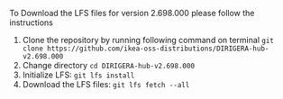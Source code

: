 To Download the LFS files for version 2.698.000 please follow the instructions

1. Clone the repository by running following command on terminal `git clone https://github.com/ikea-oss-distributions/DIRIGERA-hub-v2.698.000`
2. Change directory `cd DIRIGERA-hub-v2.698.000`
3. Initialize LFS: `git lfs install`
4. Download the LFS files: `git lfs fetch --all`
